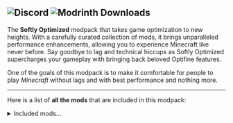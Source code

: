 ![Discord](https://img.shields.io/discord/931595732752953375?style=for-the-badge&logo=discord&logoColor=white&label=Discord&color=5865F2)
![Modrinth Downloads](https://img.shields.io/modrinth/dt/WhCmeZLu?style=for-the-badge&label=Modrinth&color=1bd96a&link=https%3A%2F%2Fmodrinth.com%2Fmodpack%2Fsofop%2Fversions)
---

The **Softly Optimized** modpack that takes game optimization to new heights. With a carefully curated collection of mods, it brings unparalleled performance enhancements, allowing you to experience Minecraft like never before. Say goodbye to lag and technical hiccups as Softly Optimized supercharges your gameplay with bringing back beloved Optifine features.

One of the goals of this modpack is to make it comfortable for people to play *Minecraft* without lags and with best performance and nothing more.

---

Here is a list of **all the mods** that are included in this modpack:
<details>
  <summary>Included mods...</summary>

  - [Animatica](https://modrinth.com/mod/animatica) by [FoundationGames](https://modrinth.com/user/FoundationGames) (A mod implementing the OptiFine/MCPatcher animated texture format)
  - [CIT Resewn](https://modrinth.com/mod/cit-resewn) by [shsupercm](https://modrinth.com/user/shsupercm) (Re-implements MCPatcher's CIT (custom items by renaming in resource packs))
  - [Dynamic FPS](https://modrinth.com/mod/dynamic-fps) by [juliand665](https://modrinth.com/user/juliand665) (set FPS to 1 when Minecraft minimised)
  - [Enhanced Block Entities](https://modrinth.com/mod/ebe) by [FoundationGames](https://modrinth.com/user/FoundationGames) (reimplements block (tile) entities for performance)
  - [Entity Culling](https://modrinth.com/mod/entityculling) by [tr7zw](https://modrinth.com/user/tr7zw) (uses path tracing to cull entities behind walls)
  - [Exordium](https://modrinth.com/mod/exordium) by [tr7zw](https://modrinth.com/user/tr7zw) (limits framerate on GUI elements for a huge performance boost with a neligible visual difference, seems to lower performance in its newer versions)
  - [Fabric API](https://modrinth.com/mod/fabric-api) (needed for many mods to function)
  - [Fabric Language Kotlin](https://modrinth.com/mod/fabric-language-kotlin) by [modmuss50](https://modrinth.com/user/modmuss50) (Kotlin library for mods to function)
  - [FastQuit](https://modrinth.com/mod/fastquit) by [KingContaria](https://modrinth.com/user/KingContaria) (return to the title screen early while your world is still saving in the background)
  - [FerriteCore](https://modrinth.com/mod/ferrite-core) by [malte0811](https://modrinth.com/user/malte0811) (memory usage optimizations)
  - [ImmediatelyFast](https://modrinth.com/mod/immediatelyfast) by [RaphiMC](https://modrinth.com/user/RaphiMC) (Immediate-mode rendering optimizations concerning many areas of the game)
  - [Indium](https://modrinth.com/mod/indium) by [comp500](https://modrinth.com/user/comp500) (needed for EBE to not look wrong)
  - [Iris Shaders](https://modrinth.com/mod/iris) by [coderbot](https://modrinth.com/user/coderbot) (allows to use shader packs like in Optifine)
  - [Krypton](https://modrinth.com/mod/krypton) by [astei](https://modrinth.com/user/astei) (networking optimizations, benefiting CPU usage)
  - [Ksyxis](https://modrinth.com/mod/ksyxis) by [VidTu](https://modrinth.com/user/VidTu) (Almost entirely disables world pre-loading, so one can get to playing faster)
  - [LambDynamicLights](https://modrinth.com/mod/lambdynamiclights) by [LambdAurora](https://modrinth.com/user/LambdAurora) (a dynamic lights mod)
  - [Lithium](https://modrinth.com/mod/lithium) by the [caffeinemc team](https://github.com/CaffeineMC/lithium-fabric) (much known - general server-side optimizations)
  - [Mod Menu](https://modrinth.com/mod/modmenu) by [Prospector](https://modrinth.com/user/Prospector) (adds a mod menu to view the list of mods you have installed)
  - [More Culling](https://modrinth.com/mod/moreculling) by [fxmorin](https://modrinth.com/user/fxmorin) (culls more block faces and other things for a performance boost.)
  - [No Chat Reports](https://modrinth.com/mod/no-chat-reports) by [Aizistral](https://modrinth.com/user/Aizistral) (a mod that provides options to protect yourself against the chat reporting system introduced in 1.19.1. btw, it's not a performance mod)
  - [OptiGUI](https://modrinth.com/mod/optigui) by [opekope2](https://modrinth.com/user/opekope2) (custom inventory GUIs)
  - [Reese's Sodium Options](https://modrinth.com/mod/reeses-sodium-options) by [FlashyReese](https://modrinth.com/user/FlashyReese) (Alternative Options Menu for Sodium)
  - [Sodium Extra](https://modrinth.com/mod/sodium-extra) by [FlashyReese](https://modrinth.com/user/FlashyReese) (Features that shouldn't be in Sodium.)
  - [Sodium](https://modrinth.com/mod/sodium) by the [caffeinemc team](https://github.com/CaffeineMC/sodium-fabric) (much known - rendering engine rewrite utilizing modern OpenGL features)
  - [Starlight](https://modrinth.com/mod/starlight) by [spottedleaf](https://modrinth.com/user/spottedleaf) (rewrites Minecraft default light engine)
  - [Very Many Players](https://modrinth.com/mod/vmp-fabric) by [ishland](https://modrinth.com/user/ishland) (Like Lithium, but more experimental. Mostly server-side as well)
  - [YetAnotherConfigLib](https://modrinth.com/mod/yacl) by [isxander](https://modrinth.com/user/isxander) (a builder-based configuration library for Minecraft)
  - [Your Options Shall Be Respected (YOSBR)](https://modrinth.com/mod/yosbr) by [shedaniel](https://modrinth.com/user/shedaniel) (keeps your settings when updating the modpack)
  - [Zoomify](https://modrinth.com/mod/zoomify) by [isxander](https://modrinth.com/user/isxander) (bringing back Optifine zoom)
</details>